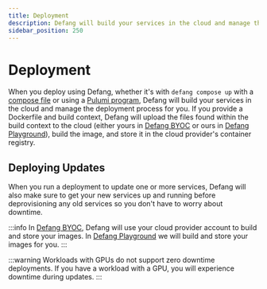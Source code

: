 ```yaml
---
title: Deployment
description: Defang will build your services in the cloud and manage the deployment process for you.
sidebar_position: 250
---
```


# Deployment

When you deploy using Defang, whether it's with `defang compose up` with a [compose file](./compose.md) or using a [Pulumi program](./pulumi.md), Defang will build your services in the cloud and manage the deployment process for you. If you provide a Dockerfile and build context, Defang will upload the files found within the build context to the cloud (either yours in [Defang BYOC](./defang-byoc.md) or ours in [Defang Playground](./defang-playground.md)), build the image, and store it in the cloud provider's container registry. 

## Deploying Updates

When you run a deployment to update one or more services, Defang will also make sure to get your new services up and running before deprovisioning any old services so you don't have to worry about downtime.

:::info
In [Defang BYOC](./defang-byoc.md), Defang will use your cloud provider account to build and store your images. In [Defang Playground](./defang-playground.md) we will build and store your images for you.
:::

:::warning
Workloads with GPUs do not support zero downtime deployments. If you have a workload with a GPU, you will experience downtime during updates.
:::
